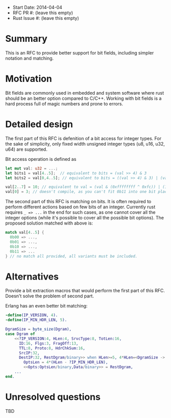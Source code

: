- Start Date: 2014-04-04
- RFC PR #: (leave this empty)
- Rust Issue #: (leave this empty)

# Summary

This is an RFC to provide better support for bit fields, including simpler notation and matching.

# Motivation

Bit fields are commonly used in embedded and system software where rust should be an better option compared to C/C++. Working with bit fields is a hard process full of magic numbers and prone to errors.

# Detailed design

The first part of this RFC is defenition of a bit access for integer types. For the sake of simplicity, only fixed width unsigned integer types (u8, u16, u32, u64) are supported.

Bit access operation is defined as

```rust
let mut val: u32 = ...;
let bits1 = val[4..5];  // equivalent to bits = (val >> 4) & 3
let bits2 = val[0,4..5]; // equivalent to bits = ((val >> 4) & 3) | (val & 1)

val[2..7] = 10; // equivalent to val = (val & (0xffffffff ^ 0xfc)) | (10 << 2)
val[0] = 3; // doesn't compile, as you can't fit 0b11 into one bit place
```

The second part of this RFC is matching on bits. It is often required to perform different actions based on few bits of an integer. Currently rust requires `_ => ...` in the end for such cases, as one cannot cover all the integer options (while it's possible to cover all the possible bit options). The proposed solution matched with above is:

```rust
match val[4..5] {
  0b00 => ...,
  0b01 => ...,
  0b10 => ...,
  0b11 => ...
} // no match all provided, all variants must be included.
```

# Alternatives

Provide a bit extraction macros that would perform the first part of this RFC. Doesn't solve the problem of second part.

Erlang has an even better bit matching:

```erlang
-define(IP_VERSION, 4).
-define(IP_MIN_HDR_LEN, 5).

DgramSize = byte_size(Dgram),
case Dgram of 
    <<?IP_VERSION:4, HLen:4, SrvcType:8, TotLen:16, 
      ID:16, Flgs:3, FragOff:13,
      TTL:8, Proto:8, HdrChkSum:16,
      SrcIP:32,
      DestIP:32, RestDgram/binary>> when HLen>=5, 4*HLen=<DgramSize ->
        OptsLen = 4*(HLen - ?IP_MIN_HDR_LEN),
        <<Opts:OptsLen/binary,Data/binary>> = RestDgram,
    ...
end.
```

# Unresolved questions

TBD
